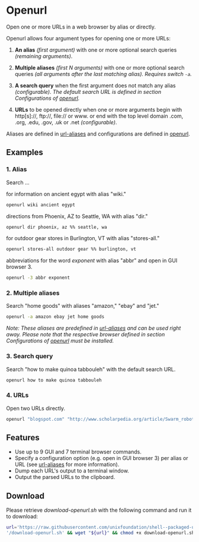 
# Openurl

Open one or more URLs in a web browser by alias or directly.

Openurl allows four argument types for opening one or more URLs:

1. **An alias** *(first argument)* with one or more optional search queries *(remaining arguments)*.

2. **Multiple aliases** *(first N arguments)* with one or more optional search queries *(all arguments after the last matching alias). Requires switch `-a`.*

3. **A search query** when the first argument does not match any alias *(configurable)*. *The default search URL is defined in section Configurations of [openurl](openurl).*

4. **URLs** to be opened directly when one or more arguments begin with http[s]://, ftp://, file:// or www. or end with the top level domain .com, .org, .edu, .gov, .uk or .net *(configurable)*.

Aliases are defined in [url-aliases](url-aliases) and configurations are defined in [openurl](openurl).

## Examples

### 1. Alias

Search ...

for information on ancient egypt with alias "wiki."

```bash
openurl wiki ancient egypt
```

directions from Phoenix, AZ to Seattle, WA with alias "dir."

```bash
openurl dir phoenix, az %% seattle, wa
```

for outdoor gear stores in Burlington, VT with alias "stores-all."

```bash
openurl stores-all outdoor gear %% burlington, vt
```

abbreviations for the word *exponent* with alias "abbr" and open in GUI browser 3.

```bash
openurl -3 abbr exponent
```

### 2. Multiple aliases

Search "home goods" with aliases "amazon," "ebay" and "jet."

```bash
openurl -a amazon ebay jet home goods
```

*Note: These aliases are predefined in [url-aliases](url-aliases) and can be used right away. Please note that the respective browser defined in section Configurations of [openurl](openurl) must be installed.*

### 3. Search query

Search "how to make quinoa tabbouleh" with the default search URL.

```bash
openurl how to make quinoa tabbouleh
```

### 4. URLs

Open two URLs directly.

```bash
openurl "blogspot.com" "http://www.scholarpedia.org/article/Swarm_robotics"
```

## Features

* Use up to 9 GUI and 7 terminal browser commands.
* Specify a configuration option (e.g. open in GUI browser 3) per alias or URL (see [url-aliases](url-aliases) for more information).
* Dump each URL's output to a terminal window.
* Output the parsed URLs to the clipboard.

## Download

Please retrieve *download-openurl.sh* with the following command and run it to download:

```bash
url='https://raw.githubusercontent.com/unixfoundation/shell--packaged-utilities/download_scripts'\
'/download-openurl.sh' && wget "${url}" && chmod +x download-openurl.sh
```
